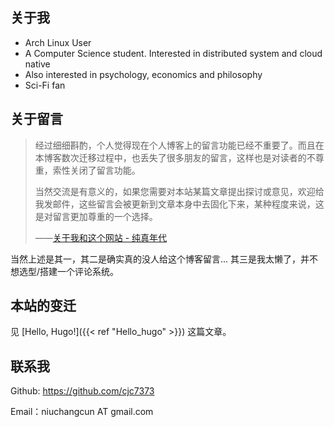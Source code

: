 ## 关于我
- Arch Linux User
- A Computer Science student. Interested in distributed system and cloud native
- Also interested in psychology, economics and philosophy
- Sci-Fi fan

## 关于留言

> 经过细细斟酌，个人觉得现在个人博客上的留言功能已经不重要了。而且在本博客数次迁移过程中，也丢失了很多朋友的留言，这样也是对读者的不尊重，索性关闭了留言功能。
>
> 当然交流是有意义的，如果您需要对本站某篇文章提出探讨或意见，欢迎给我发邮件，这些留言会被更新到文章本身中去固化下来，某种程度来说，这是对留言更加尊重的一个选择。
>
> ——[关于我和这个网站 - 纯真年代](https://pureage.info/about/)

当然上述是其一，其二是确实真的没人给这个博客留言... 其三是我太懒了，并不想选型/搭建一个评论系统。

## 本站的变迁

见 [Hello, Hugo!]({{< ref "Hello_hugo" >}}) 这篇文章。

## 联系我
Github: https://github.com/cjc7373

Email：niuchangcun AT gmail.com
